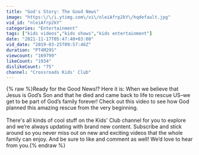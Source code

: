 ```yaml
---
title: "God's Story: The Good News"
image: "https:\/\/i.ytimg.com\/vi\/nleiAfrp2kY\/hqdefault.jpg"
vid_id: "nleiAfrp2kY"
categories: "Entertainment"
tags: ["kids videos","kids shows","kids entertainment"]
date: "2021-11-17T05:47:40+03:00"
vid_date: "2019-03-25T09:57:46Z"
duration: "PT4M29S"
viewcount: "169799"
likeCount: "1934"
dislikeCount: "75"
channel: "Crossroads Kids' Club"
---
```

{% raw %}Ready for the Good News!? Here it is: When we believe that Jesus is God’s Son and that he died and came back to life to rescue US–we get to be part of God’s family forever! Check out this video to see how God planned this amazing rescue from the very beginning.<br /><br />There's all kinds of cool stuff on the Kids' Club channel for you to explore and we’re always updating with brand new content. Subscribe and stick around so you never miss out on new and exciting videos that the whole family can enjoy. And be sure to like and comment as well! We’d love to hear from you.{% endraw %}
